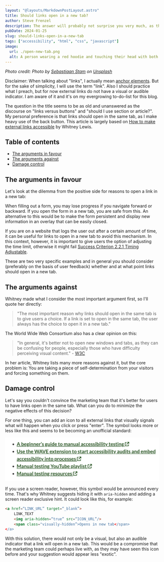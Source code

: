 ```yaml
---
layout: "@layouts/MarkdownPostLayout.astro"
title: Should links open in a new tab?
author: Steve Frenzel
description: The answer will probably not surprise you very much, as there are not many plausible use cases for this practice. In other words, it depends.
pubDate: 2024-01-25
slug: should-links-open-in-a-new-tab
tags: ["accessibility", "html", "css", "javascript"]
image:
  url: ./open-new-tab.png
  alt: A person wearing a red hoodie and touching their head with both hands. Instead of eyes, the person has a smiley face with two X's, created with a long exposure. Above the person it says 'target = blank FTW'.
---
```


_Photo credit: Photo by [Sebastiaan Stam](https://unsplash.com/@sebastiaanstam?utm_content=creditCopyText&utm_medium=referral&utm_source=unsplash) on [Unsplash](https://unsplash.com/photos/man-wearing-red-hoodie-RChZT-JlI9g?utm_content=creditCopyText&utm_medium=referral&utm_source=unsplash)_

Disclaimer: When talking about "links", I actually mean [anchor elements](https://developer.mozilla.org/en-US/docs/Web/HTML/Element/a). But for the sake of simplicity, I will use the term "link". Also I should practice what I preach, but for now external links do not have a visual or audible indicator. I am aware of it and it's on my evergrowing to-do-list for this blog.

The question in the title seems to be as old and unanswered as the discourse on "links versus buttons" and "should I use section or article?". My personal preference is that links should open in the same tab, as I make heavy use of the back button. This article is largely based on [How to make external links accessible](https://blog.pope.tech/2024/01/02/how-to-make-external-links-accessible) by Whitney Lewis.

## Table of contents

- [The arguments in favour](#the-arguments-in-favour)
- [The arguments against](#the-arguments-against)
- [Damage control](#damage-control)

## The arguments in favour

Let's look at the dilemma from the positive side for reasons to open a link in a new tab:

When filling out a form, you may lose progress if you navigate forward or backward. If you open the form in a new tab, you are safe from this. An alternative to this would be to make the form persistent and display new information in an overlay that can be easily closed.

If you are on a website that logs the user out after a certain amount of time, it can be useful for links to open in a new tab to avoid this mechanism. In this context, however, it is important to give users the option of adjusting the time limit, otherwise it might fail [Success Criterion 2.2.1 Timing Adjustable](https://www.w3.org/TR/WCAG22/#timing-adjustable).

These are two very specific examples and in general you should consider (preferably on the basis of user feedback) whether and at what point links should open in a new tab.

## The arguments against

Whitney made what I consider the most important argument first, so I'll quote her directly:

> "The most important reason why links should open in the same tab is to give users a choice. If a link is set to open in the same tab, the user always has the choice to open it in a new tab."

The World Wide Web Consortium also has a clear opinion on this:

> "In general, it's better not to open new windows and tabs, as they can be confusing for people, especially those who have difficulty perceiving visual content." - [W3C](https://www.w3.org/TR/WCAG20-TECHS/G200.html)

In her article, Whitney lists many more reasons against it, but the core problem is: You are taking a piece of self-determination from your visitors and forcing something on them.

## Damage control

Let's say you couldn't convince the marketing team that it's better for users to have links open in the same tab. What can you do to minimize the negative effects of this decision?

For one thing, you can add an icon to all external links that visually signals what will happen when you click or press "enter". The symbol looks more or less like this and seems to be becoming an unofficial standard:

![Links with an icon after them. The icon is a square with an arrow in it pointing upwards and to the right.](link-list-open-new-tab.png)

If you use a screen reader, however, this symbol would be announced every time. That's why Whitney suggests hiding it with `aria-hidden` and adding a screen reader exclusive hint. It could look like this, for example:

```html
<a href=“LINK_URL” target=“_blank”>
    LINK_TEXT
    <img aria-hidden=“true” src=“ICON_URL”/>
    <span class="visually-hidden”>Opens in new tab</span>
</a>
```

With this solution, there would not only be a visual, but also an audible indicator that a link will open in a new tab. This would be a compromise that the marketing team could perhaps live with, as they may have seen this icon before and your suggestion would appear less "exotic".
